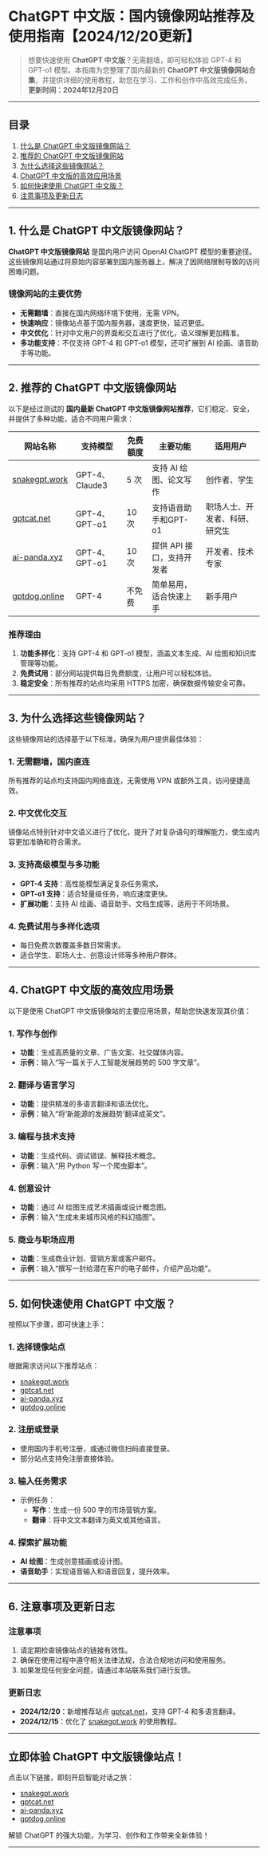 # ChatGPT 中文版：国内镜像网站推荐及使用指南【2024/12/20更新】

> 想要快速使用 **ChatGPT 中文版**？无需翻墙，即可轻松体验 GPT-4 和 GPT-o1 模型。本指南为您整理了国内最新的 **ChatGPT 中文版镜像网站合集**，并提供详细的使用教程，助您在学习、工作和创作中高效完成任务。  
> **更新时间：2024年12月20日**

---

## **目录**
1. [什么是 ChatGPT 中文版镜像网站？](#section1)
2. [推荐的 ChatGPT 中文版镜像网站](#section2)
3. [为什么选择这些镜像网站？](#section3)
4. [ChatGPT 中文版的高效应用场景](#section4)
5. [如何快速使用 ChatGPT 中文版？](#section5)
6. [注意事项及更新日志](#section6)

---

## **1. 什么是 ChatGPT 中文版镜像网站？** <a id="section1"></a>

**ChatGPT 中文版镜像网站** 是国内用户访问 OpenAI ChatGPT 模型的重要途径。这些镜像网站通过将原始内容部署到国内服务器上，解决了因网络限制导致的访问困难问题。

### **镜像网站的主要优势**
- **无需翻墙**：直接在国内网络环境下使用，无需 VPN。
- **快速响应**：镜像站点基于国内服务器，速度更快，延迟更低。
- **中文优化**：针对中文用户的界面和交互进行了优化，语义理解更加精准。
- **多功能支持**：不仅支持 GPT-4 和 GPT-o1 模型，还可扩展到 AI 绘画、语音助手等功能。

---

## **2. 推荐的 ChatGPT 中文版镜像网站** <a id="section2"></a>

以下是经过测试的 **国内最新 ChatGPT 中文版镜像网站推荐**，它们稳定、安全，并提供了多种功能，适合不同用户需求：

| **网站名称**          | **支持模型**      | **免费额度**   | **主要功能**              | **适用用户**      |
|-----------------------|------------------|----------------|--------------------------|------------------|
| [snakegpt.work](https://snakegpt.work)   | GPT-4、Claude3  |  5 次      | 支持 AI 绘图、论文写作    | 创作者、学生      |
| [gptcat.net](https://gptcat.net)        | GPT-4、GPT-o1   |  10 次     | 支持语音助手和GPT-o1    | 职场人士、开发者、科研、研究生  |
| [ai-panda.xyz](https://ai-panda.xyz/login?invite_code=34137c47)    | GPT-4、GPT-o1   | 10次         | 提供 API 接口，支持开发者    | 开发者、技术专家  |
| [gptdog.online](https://gptdog.online)  | GPT-4           | 不免费         | 简单易用，适合快速上手       | 新手用户          |

### **推荐理由**
1. **功能多样化**：支持 GPT-4 和 GPT-o1 模型，涵盖文本生成、AI 绘图和知识库管理等功能。
2. **免费试用**：部分网站提供每日免费额度，让用户可以轻松体验。
3. **稳定安全**：所有推荐的站点均采用 HTTPS 加密，确保数据传输安全可靠。

---

## **3. 为什么选择这些镜像网站？** <a id="section3"></a>

这些镜像网站的选择基于以下标准，确保为用户提供最佳体验：

### **1. 无需翻墙，国内直连**
所有推荐的站点均支持国内网络直连，无需使用 VPN 或额外工具，访问便捷高效。

### **2. 中文优化交互**
镜像站点特别针对中文语义进行了优化，提升了对复杂语句的理解能力，使生成内容更加准确和符合需求。

### **3. 支持高级模型与多功能**
- **GPT-4 支持**：高性能模型满足复杂任务需求。
- **GPT-o1 支持**：适合轻量级任务，响应速度更快。
- **扩展功能**：支持 AI 绘画、语音助手、文档生成等，适用于不同场景。

### **4. 免费试用与多样化选项**
- 每日免费次数覆盖多数日常需求。
- 适合学生、职场人士、创意设计师等多种用户群体。

---

## **4. ChatGPT 中文版的高效应用场景** <a id="section4"></a>

以下是使用 ChatGPT 中文版镜像站的主要应用场景，帮助您快速发现其价值：

### **1. 写作与创作**
- **功能**：生成高质量的文章、广告文案、社交媒体内容。
- **示例**：输入“写一篇关于人工智能发展趋势的 500 字文章”。

### **2. 翻译与语言学习**
- **功能**：提供精准的多语言翻译和语法优化。
- **示例**：输入“将‘新能源的发展趋势’翻译成英文”。

### **3. 编程与技术支持**
- **功能**：生成代码、调试错误、解释技术概念。
- **示例**：输入“用 Python 写一个爬虫脚本”。

### **4. 创意设计**
- **功能**：通过 AI 绘图生成艺术插画或设计概念图。
- **示例**：输入“生成未来城市风格的科幻插图”。

### **5. 商业与职场应用**
- **功能**：生成商业计划、营销方案或客户邮件。
- **示例**：输入“撰写一封给潜在客户的电子邮件，介绍产品功能”。

---

## **5. 如何快速使用 ChatGPT 中文版？** <a id="section5"></a>

按照以下步骤，即可快速上手：

### **1. 选择镜像站点**
根据需求访问以下推荐站点：
- [snakegpt.work](https://snakegpt.work)
- [gptcat.net](https://gptcat.net)
- [ai-panda.xyz](https://ai-panda.xyz)
- [gptdog.online](https://gptdog.online)

### **2. 注册或登录**
- 使用国内手机号注册，或通过微信扫码直接登录。
- 部分站点支持免注册直接体验。

### **3. 输入任务需求**
- 示例任务：
  - **写作**：生成一份 500 字的市场营销方案。
  - **翻译**：将中文文本翻译为英文或其他语言。

### **4. 探索扩展功能**
- **AI 绘图**：生成创意插画或设计图。
- **语音助手**：实现语音输入和语音回复，提升效率。

---

## **6. 注意事项及更新日志** <a id="section6"></a>

### **注意事项**
1. 请定期检查镜像站点的链接有效性。
2. 确保在使用过程中遵守相关法律法规，合法合规地访问和使用服务。
3. 如果发现任何安全问题，请通过本站联系我们进行反馈。

### **更新日志**
- **2024/12/20**：新增推荐站点 [gptcat.net](https://gptcat.net)，支持 GPT-4 和多语言翻译。
- **2024/12/15**：优化了 [snakegpt.work](https://snakegpt.work) 的使用教程。

---

## **立即体验 ChatGPT 中文版镜像站点！**

点击以下链接，即刻开启智能对话之旅：
- [snakegpt.work](https://snakegpt.work)
- [gptcat.net](https://gptcat.net)
- [ai-panda.xyz](https://ai-panda.xyz)
- [gptdog.online](https://gptdog.online)

解锁 ChatGPT 的强大功能，为学习、创作和工作带来全新体验！

---

